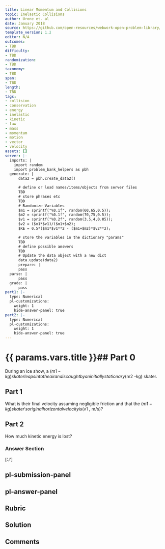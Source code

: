 ```yaml
---
title: Linear Momentum and Collisions
topic: Inelastic Collisions
author: Urone et. al
date: January 2018
source: https://github.com/open-resources/webwork-open-problem-library/tree/master/Contrib/BrockPhysics/College_Physics_Urone/8.Linear_Momentum_and_Collisions/8-05.Inelastic_Collisions/NU_U17_08_05_002.pg
template_version: 1.2
editor: N/A
outcomes:
- TBD
difficulty:
- TBD
randomization:
- TBD
taxonomy:
- TBD
span:
- TBD
length:
- TBD
tags:
- collision
- conservation
- energy
- inelastic
- kinetic
- law
- mass
- momentum
- motion
- vector
- velocity
assets: []
server: |-
  imports: |
    import random
    import problem_bank_helpers as pbh
  generate: |
      data2 = pbh.create_data2()

      # define or load names/items/objects from server files
      TBD
      # store phrases etc
      TBD
      # Randomize Variables
      $m1 = sprintf("%0.1f", random(60,65,0.5));
      $m2 = sprintf("%0.1f", random(70,75,0.5));
      $v1 = sprintf("%0.2f", random(3.5,4,0.05));
      $v2 = ($m1*$v1)/($m1+$m2);
      $KE = 0.5*($m1*$v1**2 - ($m1+$m2)*$v2**2);

      # store the variables in the dictionary "params"
      TBD
      # define possible answers
      TBD
      # Update the data object with a new dict
      data.update(data2)
      prepare: |
      pass
  parse: |
      pass
  grade: |
      pass
part1: |-
  type: Numerical
  pl-customizations:
    weight: 1
    hide-answer-panel: true
part2: |-
  type: Numerical
  pl-customizations:
    weight: 1
    hide-answer-panel: true
---
```


# {{ params.vars.title }}## Part 0 
During an ice show, a ($m1 -kg) skater leaps into the air and is caught by an initially stationary ($m2 -kg) skater. 
## Part 1 
What is their final velocity assuming negligible friction and that the ($m1 -kg) skater's original horizontal velocity is ($v1 , m/s)? 
## Part 2 
How much kinetic energy is lost? 


### Answer Section 
['J']

## pl-submission-panel 


## pl-answer-panel 


## Rubric 


## Solution 


## Comments 


